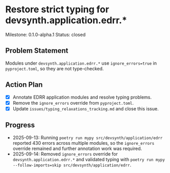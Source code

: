 # Restore strict typing for devsynth.application.edrr.*
Milestone: 0.1.0-alpha.1
Status: closed

## Problem Statement
Modules under `devsynth.application.edrr.*` use `ignore_errors=true` in `pyproject.toml`, so they are not type-checked.

## Action Plan
- [x] Annotate EDRR application modules and resolve typing problems.
- [x] Remove the `ignore_errors` override from `pyproject.toml`.
- [x] Update `issues/typing_relaxations_tracking.md` and close this issue.

## Progress
- 2025-09-13: Running `poetry run mypy src/devsynth/application/edrr` reported 430 errors across multiple modules, so the
  `ignore_errors` override remained and further annotation work was required.
- 2025-09-14: Removed `ignore_errors` override for `devsynth.application.edrr.*` and validated typing with
  `poetry run mypy --follow-imports=skip src/devsynth/application/edrr`.
